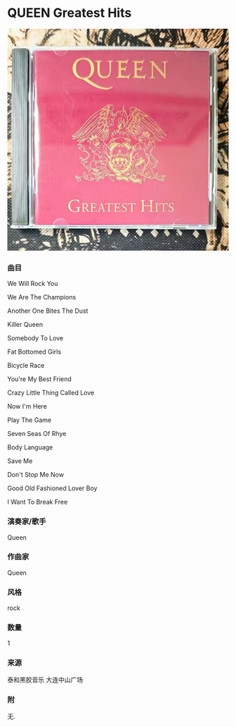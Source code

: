 # QUEEN Greatest Hits
![_](./cover.jpg)
### 曲目
We Will Rock You

We Are The Champions

Another One Bites The Dust

Killer Queen

Somebody To Love

Fat Bottomed Girls

Bicycle Race

You're My Best Friend

Crazy Little Thing Called Love

Now I'm Here

Play The Game

Seven Seas Of Rhye

Body Language

Save Me

Don't Stop Me Now

Good Old Fashioned Lover Boy

I Want To Break Free
### 演奏家/歌手
Queen
### 作曲家
Queen
### 风格
rock
### 数量
1
### 来源
泰和黑胶音乐 大连中山广场
### 附
无.
